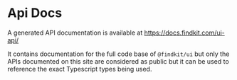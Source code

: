 # Api Docs

A generated API documentation is available at <https://docs.findkit.com/ui-api/>

It contains documentation for the full code base of `@findkit/ui` but only the
APIs documented on this site are considered as public but it can be used to
reference the exact Typescript types being used.

